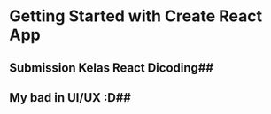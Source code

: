 # Getting Started with Create React App
## Submission Kelas React Dicoding##

## My bad in UI/UX :D##